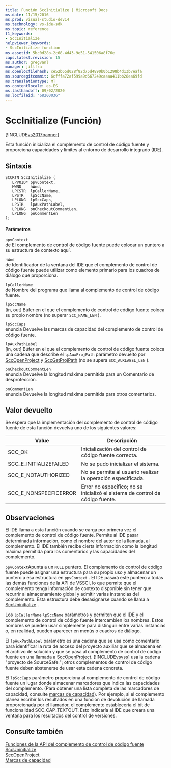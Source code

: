 ```yaml
---
title: Función SccInitialize | Microsoft Docs
ms.date: 11/15/2016
ms.prod: visual-studio-dev14
ms.technology: vs-ide-sdk
ms.topic: reference
f1_keywords:
- SccInitialize
helpviewer_keywords:
- SccInitialize function
ms.assetid: 5bc0d28b-2c68-4d43-9e51-541506a8f76e
caps.latest.revision: 15
ms.author: gregvanl
manager: jillfra
ms.openlocfilehash: ce52b65d028f82d75d4890b0b1298b4d13b7eafa
ms.sourcegitcommit: 6cfffa72af599a9d667249caaaa411bb28ea69fd
ms.translationtype: MT
ms.contentlocale: es-ES
ms.lasthandoff: 09/02/2020
ms.locfileid: "68200036"
---
```

# <a name="sccinitialize-function"></a>SccInitialize (Función)
[!INCLUDE[vs2017banner](../includes/vs2017banner.md)]

Esta función inicializa el complemento de control de código fuente y proporciona capacidades y límites al entorno de desarrollo integrado (IDE).  
  
## <a name="syntax"></a>Sintaxis  
  
```cpp#  
SCCRTN SccInitialize (  
   LPVOID* ppvContext,  
   HWND    hWnd,  
   LPCSTR  lpCallerName,  
   LPSTR   lpSccName,  
   LPLONG  lpSccCaps,  
   LPSTR   lpAuxPathLabel,  
   LPLONG  pnCheckoutCommentLen,  
   LPLONG  pnCommentLen  
);  
```  
  
#### <a name="parameters"></a>Parámetros  
 `ppvContext`  
 de El complemento de control de código fuente puede colocar un puntero a su estructura de contexto aquí.  
  
 `hWnd`  
 de Identificador de la ventana del IDE que el complemento de control de código fuente puede utilizar como elemento primario para los cuadros de diálogo que proporciona.  
  
 `lpCallerName`  
 de Nombre del programa que llama al complemento de control de código fuente.  
  
 `lpSccName`  
 [in, out] Búfer en el que el complemento de control de código fuente coloca su propio nombre (no superar `SCC_NAME_LEN` ).  
  
 `lpSccCaps`  
 enuncia Devuelve las marcas de capacidad del complemento de control de código fuente.  
  
 `lpAuxPathLabel`  
 [in, out] Búfer en el que el complemento de control de código fuente coloca una cadena que describe el `lpAuxProjPath` parámetro devuelto por [SccOpenProject](../extensibility/sccopenproject-function.md) y [SccGetProjPath](../extensibility/sccgetprojpath-function.md) (no se supera `SCC_AUXLABEL_LEN` ).  
  
 `pnCheckoutCommentLen`  
 enuncia Devuelve la longitud máxima permitida para un Comentario de desprotección.  
  
 `pnCommentLen`  
 enuncia Devuelve la longitud máxima permitida para otros comentarios.  
  
## <a name="return-value"></a>Valor devuelto  
 Se espera que la implementación del complemento de control de código fuente de esta función devuelva uno de los siguientes valores:  
  
|Value|Descripción|  
|-----------|-----------------|  
|SCC_OK|Inicialización del control de código fuente correcta.|  
|SCC_E_INITIALIZEFAILED|No se pudo inicializar el sistema.|  
|SCC_E_NOTAUTHORIZED|No se permite al usuario realizar la operación especificada.|  
|SCC_E_NONSPECFICERROR|Error no específico; no se inicializó el sistema de control de código fuente.|  
  
## <a name="remarks"></a>Observaciones  
 El IDE llama a esta función cuando se carga por primera vez el complemento de control de código fuente. Permite al IDE pasar determinada información, como el nombre del autor de la llamada, al complemento. El IDE también recibe cierta información como la longitud máxima permitida para los comentarios y las capacidades del complemento.  
  
 `ppvContext`Apunta a un `NULL` puntero. El complemento de control de código fuente puede asignar una estructura para su propio uso y almacenar un puntero a esa estructura en `ppvContext` . El IDE pasará este puntero a todas las demás funciones de la API de VSSCI, lo que permite que el complemento tenga información de contexto disponible sin tener que recurrir al almacenamiento global y admitir varias instancias del complemento. Esta estructura debe desasignarse cuando se llama a [SccUninitialize](../extensibility/sccuninitialize-function.md) .  
  
 Los `lpCallerName` `lpSccName` parámetros y permiten que el IDE y el complemento de control de código fuente intercambien los nombres. Estos nombres se pueden usar simplemente para distinguir entre varias instancias o, en realidad, pueden aparecer en menús o cuadros de diálogo.  
  
 El `lpAuxPathLabel` parámetro es una cadena que se usa como comentario para identificar la ruta de acceso del proyecto auxiliar que se almacena en el archivo de solución y que se pasa al complemento de control de código fuente en una llamada a [SccOpenProject](../extensibility/sccopenproject-function.md). [!INCLUDE[vsvss](../includes/vsvss-md.md)] usa la cadena "proyecto de SourceSafe:"; otros complementos de control de código fuente deben abstenerse de usar esta cadena concreta.  
  
 El `lpSccCaps` parámetro proporciona al complemento de control de código fuente un lugar donde almacenar marcadores que indica las capacidades del complemento. (Para obtener una lista completa de las marcadores de capacidad, consulte [marcas de capacidad](../extensibility/capability-flags.md)). Por ejemplo, si el complemento planea escribir los resultados en una función de devolución de llamada proporcionada por el llamador, el complemento establecería el bit de funcionalidad SCC_CAP_TEXTOUT. Esto indicaría al IDE que creara una ventana para los resultados del control de versiones.  
  
## <a name="see-also"></a>Consulte también  
 [Funciones de la API del complemento de control de código fuente](../extensibility/source-control-plug-in-api-functions.md)   
 [SccUninitialize](../extensibility/sccuninitialize-function.md)   
 [SccOpenProject](../extensibility/sccopenproject-function.md)   
 [Marcas de capacidad](../extensibility/capability-flags.md)
